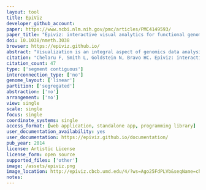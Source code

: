 ```yaml
---
layout: tool 
title: EpiViz
developer_github_account: 
paper: https://www.ncbi.nlm.nih.gov/pmc/articles/PMC4149593/
paper_title: "Epiviz: interactive visual analytics for functional genomics data"
doi: 10.1038/nmeth.3038
browser: https://epiviz.github.io/
abstract: "Visualization is an integral aspect of genomics data analysis where the output of procedures performed in computing environments like Bioconductor is often visualized. Algorithmic-statistical analysis and interactive visualization are usually disjoint but are most effective when used iteratively. We introduce tools that provide this tight-knit integration: Epiviz (http://epiviz.cbcb.umd.edu), a web-based genome browser, and the Epivizr Bioconductor package allowing interactive, extensible and reproducible visualization within a state-of-the-art data analysis platform."
citation: "Chelaru F, Smith L, Goldstein N, Bravo HC. Epiviz: interactive visual analytics for functional genomics data. Nat Methods. nature.com; 2014;11: 938–940."
citation_count: 47
type: ['segment contiguous']
interconnection_type: ['no']
genome_layout: ['linear']
partition: ['segregated']
abstraction: ['no']
arrangement: ['no']
view: single
scale: single
focus: single
coordinate_systems: single
access_format: [web application, standalone app, programming library]
user_documentation_availability: yes
user_documentation: https://epiviz.github.io/documentation/
pub_year: 2014
license: Artistic License
license_form: open source
supported_files: ['other']
image: /assets/epiviz.png
image_location: http://epiviz.cbcb.umd.edu/4/?ws=Ago25FdPLVb&seqName=chr2&start=69300680&end=90699322&settings=default&useCookie=true&
notes: 
---
```

